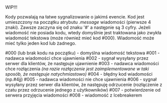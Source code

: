 WIP!!!

Kody pozwalają na łatwe sygnalizowanie o jakimś evencie. Kod jest umieszczony na początku atrybutu *.message* wiadomości (pierwsze 4 znaki). Zawsze zaczyna się od znaku '#' a następnie są 3 cyfry. Jeżeli wiadomość nie posiada kodu, wtedy domyślnie jest traktowana jako zwykła wiadomość tekstowa (może również mieć kod #000). 
Wiadomość może mieć tylko jeden kod lub żadnego.

#000 (lub brak kodu na początku) - domyślna wiadomość tekstowa
#001 - nadawca wiadomości chce ujawnienia
#002 - sygnał wysyłany przez serwer dla klientów, że następuje ujawnienie
#003 - nadawca wiadomości chce rozłączenia *(na razie rozłączenie jest zaimplementowane w taki sposób, że następuje natychmiastowo)*
#004 - błędny kod wiadomości (np.#4jj)
#005 - nadawca wiadomości nie chce ujawnienia
#006 - sygnał wysyłany przez serwer dla klientów, że następuję odrzucenie (rozłączenie z czatu przez odrzucenie jednego z użytkowników)
#007 - potwierdzenie od serwera przyjęcia wiadomości
#008 - wiadomość z Icebreakerem